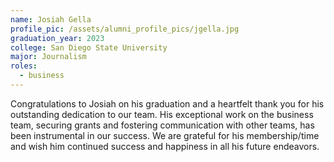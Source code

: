 ```yaml
---
name: Josiah Gella
profile_pic: /assets/alumni_profile_pics/jgella.jpg
graduation_year: 2023
college: San Diego State University
major: Journalism
roles:
  - business
---
```

Congratulations to Josiah on his graduation and a heartfelt thank you for his outstanding dedication to our team. His exceptional work on the business team, securing grants and fostering communication with other teams, has been instrumental in our success. We are grateful for his membership/time and wish him continued success and happiness in all his future endeavors.